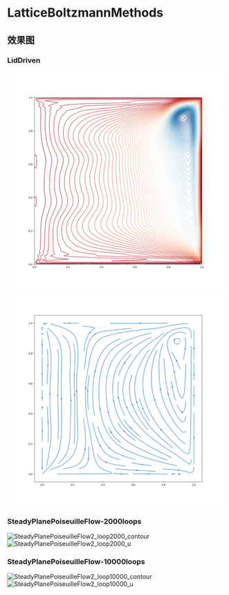 # LatticeBoltzmannMethods

## 效果图

### LidDriven
<img width="500" alt="LidDriven2_contour" src="./img/LidDriven2_contour.png">

<img width="500" alt="LidDriven2_streamlines" src="./img/LidDriven2_streamlines.png">

### SteadyPlanePoiseuilleFlow-2000loops
<img width="500" alt="SteadyPlanePoiseuilleFlow2_loop2000_contour" src="https://user-images.githubusercontent.com/86449016/229342513-75bf40e1-dc69-488a-ae64-62a3e02730bf.png"><img width="500" alt="SteadyPlanePoiseuilleFlow2_loop2000_u" src="https://user-images.githubusercontent.com/86449016/229342516-fbb03650-7f4f-44d3-abf4-b7e1d7b8f963.png">


### SteadyPlanePoiseuilleFlow-10000loops
<img width="500" alt="SteadyPlanePoiseuilleFlow2_loop10000_contour" src="https://user-images.githubusercontent.com/86449016/229342519-974fb728-3d3e-49b3-9799-e446b5a48d59.png"><img width="500" alt="SteadyPlanePoiseuilleFlow2_loop10000_u" src="https://user-images.githubusercontent.com/86449016/229342523-8371d0b5-7034-4204-97f0-201aa6fca2e0.png">
